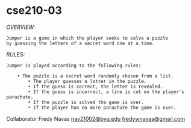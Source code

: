 # cse210-03

*OVERVIEW:*
    
	Jumper is a game in which the player seeks to solve a puzzle
	by guessing the letters of a secret word one at a time.

_RULES:_
    
	Jumper is played according to the following rules:
        
		• The puzzle is a secret word randomly chosen from a list.
        	• The player guesses a letter in the puzzle.
        	• If the guess is correct, the letter is revealed.
        	• If the guess is incorrect, a line is cut on the player's parachute.
        	• If the puzzle is solved the game is over.
        	• If the player has no more parachute the game is over.
Collaborator
Fredy Navas
nav21002@byu.edu
fredywnavas@gmail.com
